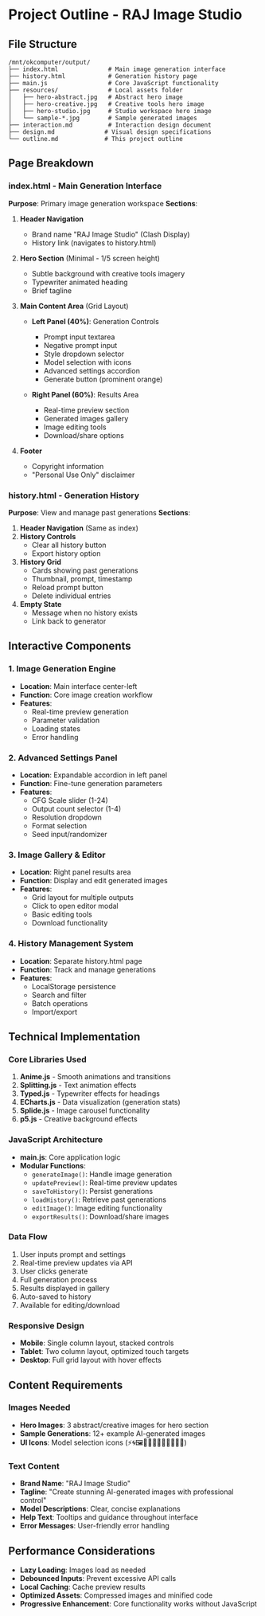 # Project Outline - RAJ Image Studio

## File Structure
```
/mnt/okcomputer/output/
├── index.html              # Main image generation interface
├── history.html            # Generation history page
├── main.js                 # Core JavaScript functionality
├── resources/              # Local assets folder
│   ├── hero-abstract.jpg   # Abstract hero image
│   ├── hero-creative.jpg   # Creative tools hero image
│   ├── hero-studio.jpg     # Studio workspace hero image
│   └── sample-*.jpg        # Sample generated images
├── interaction.md          # Interaction design document
├── design.md              # Visual design specifications
└── outline.md             # This project outline
```

## Page Breakdown

### index.html - Main Generation Interface
**Purpose**: Primary image generation workspace
**Sections**:
1. **Header Navigation**
   - Brand name "RAJ Image Studio" (Clash Display)
   - History link (navigates to history.html)
   
2. **Hero Section** (Minimal - 1/5 screen height)
   - Subtle background with creative tools imagery
   - Typewriter animated heading
   - Brief tagline
   
3. **Main Content Area** (Grid Layout)
   - **Left Panel (40%)**: Generation Controls
     - Prompt input textarea
     - Negative prompt input
     - Style dropdown selector
     - Model selection with icons
     - Advanced settings accordion
     - Generate button (prominent orange)
   
   - **Right Panel (60%)**: Results Area
     - Real-time preview section
     - Generated images gallery
     - Image editing tools
     - Download/share options

4. **Footer**
   - Copyright information
   - "Personal Use Only" disclaimer

### history.html - Generation History
**Purpose**: View and manage past generations
**Sections**:
1. **Header Navigation** (Same as index)
2. **History Controls**
   - Clear all history button
   - Export history option
3. **History Grid**
   - Cards showing past generations
   - Thumbnail, prompt, timestamp
   - Reload prompt button
   - Delete individual entries
4. **Empty State**
   - Message when no history exists
   - Link back to generator

## Interactive Components

### 1. Image Generation Engine
- **Location**: Main interface center-left
- **Function**: Core image creation workflow
- **Features**: 
  - Real-time preview generation
  - Parameter validation
  - Loading states
  - Error handling

### 2. Advanced Settings Panel
- **Location**: Expandable accordion in left panel
- **Function**: Fine-tune generation parameters
- **Features**:
  - CFG Scale slider (1-24)
  - Output count selector (1-4)
  - Resolution dropdown
  - Format selection
  - Seed input/randomizer

### 3. Image Gallery & Editor
- **Location**: Right panel results area
- **Function**: Display and edit generated images
- **Features**:
  - Grid layout for multiple outputs
  - Click to open editor modal
  - Basic editing tools
  - Download functionality

### 4. History Management System
- **Location**: Separate history.html page
- **Function**: Track and manage generations
- **Features**:
  - LocalStorage persistence
  - Search and filter
  - Batch operations
  - Import/export

## Technical Implementation

### Core Libraries Used
1. **Anime.js** - Smooth animations and transitions
2. **Splitting.js** - Text animation effects
3. **Typed.js** - Typewriter effects for headings
4. **ECharts.js** - Data visualization (generation stats)
5. **Splide.js** - Image carousel functionality
6. **p5.js** - Creative background effects

### JavaScript Architecture
- **main.js**: Core application logic
- **Modular Functions**:
  - `generateImage()`: Handle image generation
  - `updatePreview()`: Real-time preview updates
  - `saveToHistory()`: Persist generations
  - `loadHistory()`: Retrieve past generations
  - `editImage()`: Image editing functionality
  - `exportResults()`: Download/share images

### Data Flow
1. User inputs prompt and settings
2. Real-time preview updates via API
3. User clicks generate
4. Full generation process
5. Results displayed in gallery
6. Auto-saved to history
7. Available for editing/download

### Responsive Design
- **Mobile**: Single column layout, stacked controls
- **Tablet**: Two column layout, optimized touch targets
- **Desktop**: Full grid layout with hover effects

## Content Requirements

### Images Needed
- **Hero Images**: 3 abstract/creative images for hero section
- **Sample Generations**: 12+ example AI-generated images
- **UI Icons**: Model selection icons (⚡🌀🖼️🚀🌌📸🇯🇵🧵🌃🎨👾)

### Text Content
- **Brand Name**: "RAJ Image Studio"
- **Tagline**: "Create stunning AI-generated images with professional control"
- **Model Descriptions**: Clear, concise explanations
- **Help Text**: Tooltips and guidance throughout interface
- **Error Messages**: User-friendly error handling

## Performance Considerations
- **Lazy Loading**: Images load as needed
- **Debounced Inputs**: Prevent excessive API calls
- **Local Caching**: Cache preview results
- **Optimized Assets**: Compressed images and minified code
- **Progressive Enhancement**: Core functionality works without JavaScript